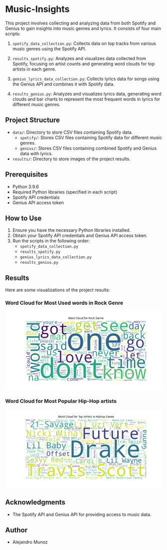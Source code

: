 # Music-Insights

This project involves collecting and analyzing data from both Spotify and Genius to gain insights into music genres and lyrics. It consists of four main scripts:

1. `spotify_data_collection.py`: Collects data on top tracks from various music genres using the Spotify API.

2. `results_spotify.py`: Analyzes and visualizes data collected from Spotify, focusing on artist counts and generating word clouds for top artists in each genre.

3. `genius_lyrics_data_collection.py`: Collects lyrics data for songs using the Genius API and combines it with Spotify data.

4. `results_genius.py`: Analyzes and visualizes lyrics data, generating word clouds and bar charts to represent the most frequent words in lyrics for different music genres.

## Project Structure

- `data/`: Directory to store CSV files containing Spotify data.
  - `spotify/`: Stores CSV files containing Spotify data for different music genres.
  - `genius/`: Stores CSV files containing combined Spotify and Genius data with lyrics.
- `results/`: Directory to store images of the project results.

## Prerequisites

- Python 3.9.6
- Required Python libraries (specified in each script)
- Spotify API credentials
- Genius API access token

## How to Use

1. Ensure you have the necessary Python libraries installed.
2. Obtain your Spotify API credentials and Genius API access token.
3. Run the scripts in the following order:
   - `spotify_data_collection.py`
   - `results_spotify.py`
   - `genius_lyrics_data_collection.py`
   - `results_genius.py`

## Results

Here are some visualizations of the project results:

### Word Cloud for Most Used words in Rock Genre

![Word Cloud for Most Used words in Rock Genre](<results/most_used_words_in_rock_(A).png>)

### Word Cloud for Most Popular Hip-Hop artists

![Word Cloud for Most Popular Hip-Hop artists](results/most_popular_artists_hiphop.png)

## Acknowledgments

- The Spotify API and Genius API for providing access to music data.

## Author

- Alejandro Munoz

